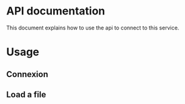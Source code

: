 # API documentation
This document explains how to use the api to connect to this service. 

# Usage

## Connexion


## Load a file

